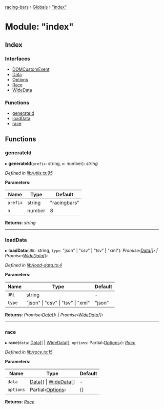 [racing-bars](../README.md) › [Globals](../globals.md) › ["index"](_index_.md)

# Module: "index"

## Index

### Interfaces

* [DOMCustomEvent](../interfaces/_index_.domcustomevent.md)
* [Data](../interfaces/_index_.data.md)
* [Options](../interfaces/_index_.options.md)
* [Race](../interfaces/_index_.race.md)
* [WideData](../interfaces/_index_.widedata.md)

### Functions

* [generateId](_index_.md#generateid)
* [loadData](_index_.md#loaddata)
* [race](_index_.md#race)

## Functions

###  generateId

▸ **generateId**(`prefix`: string, `n`: number): *string*

*Defined in [lib/utils.ts:95](https://github.com/hatemhosny/racing-bars-history/blob/4bb04c0/src/lib/utils.ts#L95)*

**Parameters:**

Name | Type | Default |
------ | ------ | ------ |
`prefix` | string | "racingbars" |
`n` | number | 8 |

**Returns:** *string*

___

###  loadData

▸ **loadData**(`URL`: string, `type`: "json" | "csv" | "tsv" | "xml"): *Promise‹[Data](../interfaces/_index_.data.md)[]› | Promise‹[WideData](../interfaces/_index_.widedata.md)[]›*

*Defined in [lib/load-data.ts:4](https://github.com/hatemhosny/racing-bars-history/blob/4bb04c0/src/lib/load-data.ts#L4)*

**Parameters:**

Name | Type | Default |
------ | ------ | ------ |
`URL` | string | - |
`type` | "json" &#124; "csv" &#124; "tsv" &#124; "xml" | "json" |

**Returns:** *Promise‹[Data](../interfaces/_index_.data.md)[]› | Promise‹[WideData](../interfaces/_index_.widedata.md)[]›*

___

###  race

▸ **race**(`data`: [Data](../interfaces/_index_.data.md)[] | [WideData](../interfaces/_index_.widedata.md)[], `options`: Partial‹[Options](../interfaces/_index_.options.md)›): *[Race](../interfaces/_index_.race.md)*

*Defined in [lib/race.ts:15](https://github.com/hatemhosny/racing-bars-history/blob/4bb04c0/src/lib/race.ts#L15)*

**Parameters:**

Name | Type | Default |
------ | ------ | ------ |
`data` | [Data](../interfaces/_index_.data.md)[] &#124; [WideData](../interfaces/_index_.widedata.md)[] | - |
`options` | Partial‹[Options](../interfaces/_index_.options.md)› | {} |

**Returns:** *[Race](../interfaces/_index_.race.md)*
